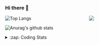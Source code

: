 ### Hi there 👋

<!--
**tao8687/tao8687** is a ✨ _special_ ✨ repository because its `README.md` (this file) appears on your GitHub profile.

Here are some ideas to get you started:

- 🔭 I’m currently working on ...
- 🌱 I’m currently learning ...
- 👯 I’m looking to collaborate on ...
- 🤔 I’m looking for help with ...
- 💬 Ask me about ...
- 📫 How to reach me: ...
- 😄 Pronouns: ...
- ⚡ Fun fact: ...
-->

<img align='right' src="https://media.giphy.com/media/M9gbBd9nbDrOTu1Mqx/giphy.gif" width="230">

![Top Langs](https://github-readme-stats.vercel.app/api/top-langs/?username=tao8687&layout=compact&title_color=23238E&text_color=A67D3D)

![Anurag's github stats](https://github-readme-stats.vercel.app/api?username=tao8687&show_icons=true&&text_color=A67D3D&title_color=23238E&show_icons=false&count_private=true&hide=stars)

<details>
  <summary>:zap: Coding Stats</summary>
  <b>
<!--START_SECTION:waka-->
![Profile Views](http://img.shields.io/badge/Profile%20Views-282-blue)

**🐱 My Github Data** 

> 🏆 269 Contributions in the Year 2020
 > 
> 📦 580.3 kB Used in Github's Storage 
 > 
> 🚫 Not Opted to Hire
 > 
> 📜 26 Public Repositories 
 > 
> 🔑 14 Private Repositories  

**I'm an Early 🐤** 

```text
🌞 Morning    48 commits     █████░░░░░░░░░░░░░░░░░░░░   23.3% 
🌆 Daytime    70 commits     ████████░░░░░░░░░░░░░░░░░   33.98% 
🌃 Evening    77 commits     █████████░░░░░░░░░░░░░░░░   37.38% 
🌙 Night      11 commits     █░░░░░░░░░░░░░░░░░░░░░░░░   5.34%

```
📅 **I'm Most Productive on Wednesday** 

```text
Monday       28 commits     ███░░░░░░░░░░░░░░░░░░░░░░   13.59% 
Tuesday      15 commits     █░░░░░░░░░░░░░░░░░░░░░░░░   7.28% 
Wednesday    63 commits     ███████░░░░░░░░░░░░░░░░░░   30.58% 
Thursday     24 commits     ███░░░░░░░░░░░░░░░░░░░░░░   11.65% 
Friday       40 commits     ████░░░░░░░░░░░░░░░░░░░░░   19.42% 
Saturday     20 commits     ██░░░░░░░░░░░░░░░░░░░░░░░   9.71% 
Sunday       16 commits     ██░░░░░░░░░░░░░░░░░░░░░░░   7.77%

```


📊 **This Week I Spent My Time On** 

```text
⌚︎ Time Zone: Asia/Shanghai

💬 Programming Languages: 
Other                    10 hrs 49 mins      ███████████████░░░░░░░░░░   59.83% 
C++                      2 hrs 31 mins       ███░░░░░░░░░░░░░░░░░░░░░░   13.98% 
Lua                      1 hr 56 mins        ██░░░░░░░░░░░░░░░░░░░░░░░   10.74% 
CMake                    48 mins             █░░░░░░░░░░░░░░░░░░░░░░░░   4.43% 
YAML                     40 mins             █░░░░░░░░░░░░░░░░░░░░░░░░   3.76%

🔥 Editors: 
VS Code                  18 hrs 4 mins       █████████████████████████   100.0%

🐱‍💻 Projects: 
cartographer_ros         11 hrs 4 mins       ███████████████░░░░░░░░░░   61.25% 
ros_rslidar              2 hrs 25 mins       ███░░░░░░░░░░░░░░░░░░░░░░   13.42% 
cartographer             1 hr 30 mins        ██░░░░░░░░░░░░░░░░░░░░░░░   8.36% 
beginner_tutorials       1 hr 4 mins         █░░░░░░░░░░░░░░░░░░░░░░░░   5.93% 
rslidar_sdk              43 mins             █░░░░░░░░░░░░░░░░░░░░░░░░   4.03%

💻 Operating System: 
Linux                    18 hrs 4 mins       █████████████████████████   100.0%

```

**I Mostly Code in C++** 

```text
C++                      7 repos             █████████░░░░░░░░░░░░░░░░   38.89% 
C                        5 repos             ███████░░░░░░░░░░░░░░░░░░   27.78% 
Python                   3 repos             ████░░░░░░░░░░░░░░░░░░░░░   16.67% 
Makefile                 1 repo              █░░░░░░░░░░░░░░░░░░░░░░░░   5.56% 
Jupyter Notebook         1 repo              █░░░░░░░░░░░░░░░░░░░░░░░░   5.56%

```


**Timeline**

![Chart not found](https://raw.githubusercontent.com/tao8687/tao8687/master/charts/bar_graph.png) 


<!--END_SECTION:waka-->
</details>
